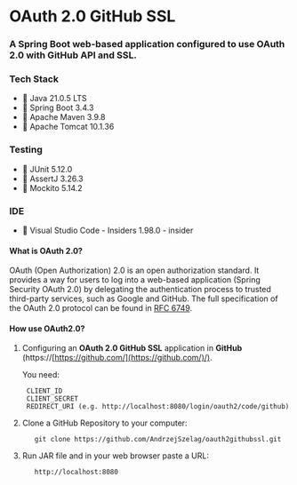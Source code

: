 # OAuth 2.0 GitHub SSL

### A Spring Boot web-based application configured to use OAuth 2.0 with GitHub API and SSL.

### Tech Stack
* 🔶 Java 21.0.5 LTS
* 🔶 Spring Boot 3.4.3
* 🔶 Apache Maven 3.9.8
* 🔶 Apache Tomcat 10.1.36

### Testing
* 🔶 JUnit 5.12.0
* 🔶 AssertJ 3.26.3
* 🔶 Mockito 5.14.2

### IDE
* 🔶 Visual Studio Code - Insiders 1.98.0 - insider


#### What is OAuth 2.0?

OAuth (Open Authorization) 2.0 is an open authorization standard. It provides a way for users to log into a web-based
application (Spring Security OAuth 2.0) by delegating the authentication process to trusted third-party services, such
as Google and GitHub. The full specification of the OAuth 2.0 protocol can be found
in [RFC 6749](https://datatracker.ietf.org/doc/html/rfc6749).

#### How use OAuth2.0?

1. Configuring an **OAuth 2.0 GitHub SSL** application in **GitHub** (https://[https://github.com/](https://github.com/)/).

   You need:

        CLIENT_ID
        CLIENT_SECRET  
        REDIRECT_URI (e.g. http://localhost:8080/login/oauth2/code/github)

3. Clone a GitHub Repository to your computer:

          git clone https://github.com/AndrzejSzelag/oauth2githubssl.git

4. Run JAR file and in your web browser paste a URL:

          http://localhost:8080
